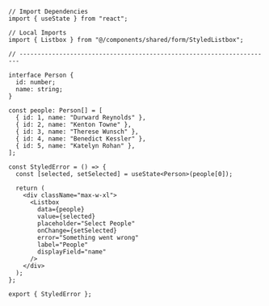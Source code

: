 ﻿```tsx
// Import Dependencies
import { useState } from "react";

// Local Imports
import { Listbox } from "@/components/shared/form/StyledListbox";

// ----------------------------------------------------------------------

interface Person {
  id: number;
  name: string;
}

const people: Person[] = [
  { id: 1, name: "Durward Reynolds" },
  { id: 2, name: "Kenton Towne" },
  { id: 3, name: "Therese Wunsch" },
  { id: 4, name: "Benedict Kessler" },
  { id: 5, name: "Katelyn Rohan" },
];

const StyledError = () => {
  const [selected, setSelected] = useState<Person>(people[0]);

  return (
    <div className="max-w-xl">
      <Listbox
        data={people}
        value={selected}
        placeholder="Select People"
        onChange={setSelected}
        error="Something went wrong"
        label="People"
        displayField="name"
      />
    </div>
  );
};

export { StyledError };

```
